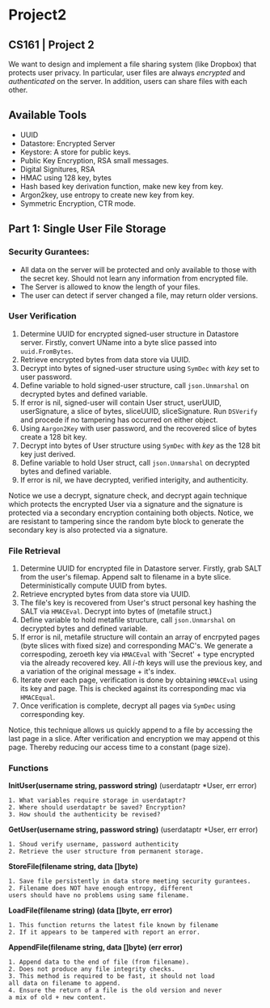 # Project2
## CS161 | Project 2
We want to design and implement a file sharing system (like Dropbox) that protects user privacy. In particular, user files are always *encrypted* and *authenticated* on the server. In addition,
users can share files with each other.

## Available Tools
- UUID
- Datastore: Encrypted Server
- Keystore: A store for public keys.
- Public Key Encryption, RSA small messages. 
- Digital Signitures, RSA
- HMAC using 128 key, bytes
- Hash based key derivation function, make new key from key.
- Argon2key, use entropy to create new key from key.
- Symmetric Encryption, CTR mode.
  
## Part 1: Single User File Storage
### Security Gurantees:
- All data on the server will be 
  protected and only available to those with the secret key.
  Should not learn any information
  from encrypted file.
- The Server is allowed to know 
  the length of your files.
- The user can detect if server
  changed a file, may return older versions.

### User Verification
1. Determine UUID for encrypted signed-user structure in Datastore server.
   Firstly, convert UName into a byte slice passed into `uuid.FromBytes`.
2. Retrieve encrypted bytes from data store via UUID.
3. Decrypt into bytes of signed-user structure using `SymDec`
with *key* set to user password.
1. Define variable to hold signed-user structure, call `json.Unmarshal` on decrypted bytes and defined variable.
2. If error is nil, signed-user will contain User struct, userUUID, userSignature, a slice of bytes, sliceUUID, sliceSignature.
   Run `DSVerify` and procede if no tampering has occurred on either object.
3. Using `Aargon2Key` with user password, and the recovered slice of bytes create a 128 bit key.
4. Decrypt into bytes of User structure using `SymDec` with *key* 
as the 128 bit key just derived.
5. Define variable to hold User struct, call `json.Unmarshal` on decrypted bytes and defined variable.
6.  If error is nil, we have decrypted, verified interigity, and authenticity. 

Notice we use a decrypt, signature check, and decrypt again 
technique which protects the encrypted User via a signature and 
the signature is protected via a secondary encryption
containing both objects. Notice, we are resistant to tampering
since the random byte block to generate the secondary key is 
also protected via a signature.

### File Retrieval 
1. Determine UUID for encrypted file in Datastore server.
   Firstly, grab SALT from the user's filemap. Append salt to filename in a byte slice. Deterministically compute UUID from bytes.
2. Retrieve encrypted bytes from data store via UUID.
3. The file's key is recovered from User's struct personal key hashing the SALT via `HMACEval`. Decrypt into bytes of (metafile struct.)
4. Define variable to hold metafile structure, call
`json.Unmarshal` on decrypted bytes and defined variable.
5. If error is nil, metafile structure will contain an
array of encrpyted pages (byte slices with fixed size) 
and corresponding MAC's. We generate a correspoding,
zeroeth key via `HMACEval` with 'Secret' + type encrypted
via the already recovered key.
All *i-th* keys will use the previous key, and a
variation of the original message + it's index.
6. Iterate over each page, verification is done by 
obtaining `HMACEval` using its key and page. This is 
checked against its corresponding mac via `HMACEqual`.
7. Once verification is complete, decrypt all pages
via `SymDec` using corresponding key.

Notice, this technique allows us quickly append to a file
by accessing the last page in a slice. After verification
and encryption we may append ot this page. Thereby
reducing our access time to a constant (page size).

### Functions
**InitUser(username string, password string)**
(userdataptr *User, err error)
```
1. What variables require storage in userdataptr?
2. Where should userdataptr be saved? Encryption?
3. How should the authenticity be revised?
```

**GetUser(username string, password string)**
(userdataptr *User, err error)
```
1. Shoud verify username, password authenticity
2. Retrieve the user structure from permanent storage.
```
**StoreFile(filename string, data []byte)**
```
1. Save file persistently in data store meeting security gurantees.
2. Filename does NOT have enough entropy, different
users should have no problems using same filename. 
```
**LoadFile(filename string) (data []byte, err error)**
```
1. This function returns the latest file known by filename
2. If it appears to be tampered with report an error.
```
**AppendFile(filename string, data []byte) (err error)**
```
1. Append data to the end of file (from filename).
2. Does not produce any file integrity checks.
3. This method is required to be fast, it should not load
all data on filename to append.
4. Ensure the return of a file is the old version and never
a mix of old + new content.
```


   

